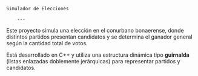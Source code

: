 	Simulador de Elecciones
	
		---

Este proyecto simula una elección en el conurbano bonaerense, 
donde distintos partidos presentan candidatos y se determina
el ganador general según la cantidad total de votos.

Está desarrollado en C++ y utiliza una estructura dinámica tipo **guirnalda**
(listas enlazadas doblemente jerárquicas) para representar partidos y candidatos.

